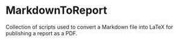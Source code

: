 # MarkdownToReport

Collection of scripts used to convert a Markdown file into LaTeX for publishing a report as a PDF.
